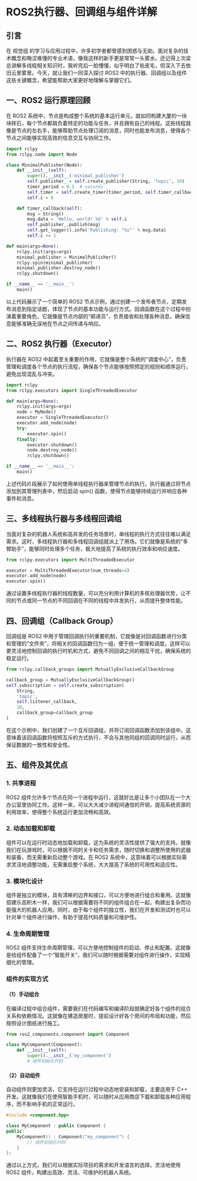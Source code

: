 # ROS2执行器、回调组与组件详解

## 引言

在 视觉组 的学习与应用过程中，许多初学者都曾感到困惑与无助。面对复杂的技术概念和晦涩难懂的专业术语，像我这样的新手更是常常一头雾水。还记得上次梁总讲解多线程相关知识时，我听完后一脸懵懂，似乎明白了些皮毛，但深入下去依旧云里雾里。今天，就让我们一同深入探讨 ROS2 中的执行器、回调组以及组件这些关键概念，希望能帮助大家更好地理解与掌握它们。

## 一、ROS2 运行原理回顾

在 ROS2 系统中，节点是构成整个系统的基本运行单元，就如同构建大厦的一块块砖石，每个节点都肩负着特定的功能与任务，并且拥有自己的线程。这些线程就像是节点的左右手，能够帮助节点处理订阅的消息，同时也能发布消息，使得各个节点之间能够实现高效的信息交互与协同工作。

```python
import rclpy
from rclpy.node import Node

class MinimalPublisher(Node):
    def __init__(self):
        super().__init__('minimal_publisher')
        self.publisher_ = self.create_publisher(String, 'topic', 10)
        timer_period = 0.5  # seconds
        self.timer = self.create_timer(timer_period, self.timer_callback)
        self.i = 0

    def timer_callback(self):
        msg = String()
        msg.data = 'Hello, world! %d' % self.i
        self.publisher_.publish(msg)
        self.get_logger().info('Publishing: "%s"' % msg.data)
        self.i += 1

def main(args=None):
    rclpy.init(args=args)
    minimal_publisher = MinimalPublisher()
    rclpy.spin(minimal_publisher)
    minimal_publisher.destroy_node()
    rclpy.shutdown()

if __name__ == '__main__':
    main()
```

以上代码展示了一个简单的 ROS2 节点示例，通过创建一个发布者节点，定期发布消息到指定话题，体现了节点的基本功能与运行方式。回调函数在这个过程中扮演着重要角色，它就像是节点内部的“邮递员”，负责接收和处理各种消息，确保信息能够准确无误地在节点之间传递与响应。

## 二、ROS2 执行器（Executor）

执行器在 ROS2 中起着至关重要的作用，它就像是整个系统的“调度中心”，负责管理和调度各个节点的执行流程，确保各个节点能够按照预定的规则和顺序运行，避免出现混乱与冲突。

```python
import rclpy
from rclpy.executors import SingleThreadedExecutor

def main(args=None):
    rclpy.init(args=args)
    node = MyNode()
    executor = SingleThreadedExecutor()
    executor.add_node(node)
    try:
        executor.spin()
    finally:
        executor.shutdown()
        node.destroy_node()
        rclpy.shutdown()

if __name__ == '__main__':
    main()
```

上述代码片段展示了如何使用单线程执行器来管理节点的执行。执行器通过将节点添加到其管理列表中，然后启动 spin() 函数，使得节点能够持续运行并响应各种事件和消息。

## 三、多线程执行器与多线程回调组

当面对复杂的机器人系统和高并发的任务场景时，单线程的执行方式往往难以满足需求。这时，多线程执行器和多线程回调组就派上了用场。它们就像是系统的“多臂助手”，能够同时处理多个任务，极大地提高了系统的执行效率和响应速度。

```python
from rclpy.executors import MultiThreadedExecutor

executor = MultiThreadedExecutor(num_threads=4)
executor.add_node(node)
executor.spin()
```

通过设置多线程执行器的线程数量，可以充分利用计算机的多核处理器优势，让不同的节点或同一节点的不同回调在不同的线程中并发执行，从而提升整体性能。

## 四、回调组（Callback Group）

回调组是 ROS2 中用于管理回调执行的重要机制，它就像是对回调函数进行分类和管理的“文件夹”，将相关的回调函数归为一组，便于统一管理和调度。这样可以更灵活地控制回调的执行时机和方式，避免不同回调之间的相互干扰，确保系统的稳定运行。

```python
from rclpy.callback_groups import MutuallyExclusiveCallbackGroup

callback_group = MutuallyExclusiveCallbackGroup()
self.subscription = self.create_subscription(
    String,
    'topic',
    self.listener_callback,
    10,
    callback_group=callback_group
)
```

在这个示例中，我们创建了一个互斥回调组，并将订阅回调函数添加到该组中。这意味着该回调函数将按照互斥的方式执行，不会与其他同组的回调同时运行，从而保证数据的一致性和安全性。

## 五、组件及其优点

### 1. 共享进程

ROS2 组件允许多个节点在同一个进程中运行，这就好比是让多个小团队在一个大办公室里协同工作。这样一来，可以大大减少进程间通信的开销，提高系统资源的利用效率，使得整个系统运行更加流畅和高效。

### 2. 动态加载和卸载

组件可以在运行时动态地加载和卸载，这为系统的灵活性提供了强大的支持。就像我们在玩游戏时，可以根据不同的关卡和任务需求，随时切换和调整所使用的武器和装备，而无需重新启动整个游戏。在 ROS2 系统中，这意味着可以根据实际需求灵活地调整功能，无需重启整个系统，大大提高了系统的可用性和适应性。

### 3. 模块化设计

组件是独立的模块，具有清晰的边界和接口，可以方便地进行组合和重用。这就像搭建乐高积木一样，我们可以根据需要将不同的组件组合在一起，构建出复杂而功能强大的机器人应用。同时，由于每个组件的独立性，我们在开发和测试时也可以针对单个组件进行操作，有助于提高代码质量和可维护性。

### 4. 生命周期管理

ROS2 组件支持生命周期管理，可以方便地控制组件的启动、停止和配置。这就像是给组件配备了一个“智能开关”，我们可以随时根据需要对组件进行操作，实现精细化的管理。

### 组件的实现方式

#### （1）手动组合

在编译过程中组合组件，需要我们在代码编写和编译阶段就确定好各个组件的组合关系和依赖情况。这就像在建造房屋时，提前设计好各个房间的布局和功能，然后按照设计图纸进行施工。

```python
from ros2_components.component import Component

class MyComponent(Component):
    def __init__(self):
        super().__init__('my_component')
        # 组件初始化代码
```

#### （2）自动组件

自动组件则更加灵活，它支持在运行过程中动态地安装和卸载，主要适用于 C++ 开发。这就像我们在使用智能手机时，可以随时从应用商店下载和卸载各种应用程序，而不影响手机的正常运行。

```cpp
#include <component.hpp>

class MyComponent : public Component {
public:
    MyComponent() : Component("my_component") {
        // 组件初始化代码
    }
};
```

通过以上方式，我们可以根据实际项目的需求和开发语言的选择，灵活地使用 ROS2 组件，构建出高效、灵活、可维护的机器人系统。